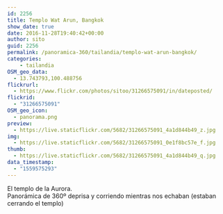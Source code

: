 ```yaml
---
id: 2256
title: Templo Wat Arun, Bangkok
show_date: true
date: 2016-11-28T19:40:42+00:00
author: sito
guid: 2256
permalink: /panoramica-360/tailandia/templo-wat-arun-bangkok/
categories:
    - tailandia
OSM_geo_data:
  - 13.743793,100.488756
flickrurl:
  - https://www.flickr.com/photos/sitoo/31266575091/in/dateposted/
flickrid:
  - "31266575091"
OSM_geo_icon:
  - panorama.png
preview:
  - https://live.staticflickr.com/5682/31266575091_4a1d844b49_z.jpg
img:
  - https://live.staticflickr.com/5682/31266575091_0e1f8bc57e_f.jpg
thumb:
  - https://live.staticflickr.com/5682/31266575091_4a1d844b49_q.jpg
data_timestamp:
  - "1559575293"
---
```

El templo de la Aurora.  
Panorámica de 360º deprisa y corriendo mientras nos echaban (estaban cerrando el templo)